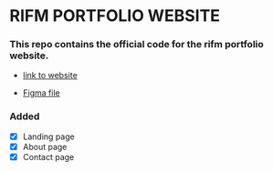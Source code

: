 # RIFM PORTFOLIO WEBSITE

### This repo contains the official code for the rifm portfolio website.

- [link to website](http://www.rifmindia.com/)



- [Figma file](https://www.figma.com/design/VilyooCYWOcr57rDL2vzwp/RIFM?node-id=0-1&t=BEjpXo3Q5wZMy9bX-1)

### Added

- [x] Landing page
- [x] About page
- [x] Contact page
